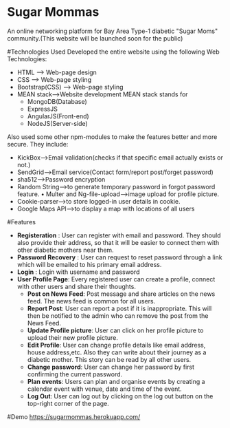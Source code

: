 # Sugar Mommas
<p> An online networking platform for Bay Area Type-1 diabetic "Sugar Moms" community.(This website will be launched soon for the public)

#Technologies Used
Developed the entire website using the following Web Technologies: 
<ul>
<li>HTML —> Web-page design</li>
<li>CSS —> Web-page styling</li>
<li>Bootstrap(CSS) —> Web-page styling</li>
<li>MEAN stack—>Website development MEAN stack stands for
<ul><li>MongoDB(Database)</li>
    <li>ExpressJS</li>
    <li>AngularJS(Front-end)</li>
    <li>NodeJS(Server-side)</li>
</ul></li></ul>
Also used some other npm-modules to make the features better and more secure. They include:
<ul>
<li>KickBox—>Email validation(checks if that specific email actually exists or not.)</li>
<li>SendGrid—>Email service(Contact form/report post/forget password)</li>
<li>sha512—>Password encryption</li>
<li>Random String—>to generate temporary password in forgot password feature. • Multer and Ng-file-upload—>image upload for profile picture.</li>
<li>Cookie-parser—>to store logged-in user details in cookie.</li>
<li>Google Maps API—>to display a map with locations of all users</li></ul>

#Features
<ul>
<li><b>Registeration</b> : User can register with email and password. They should also provide their address, so that it will be easier to connect them with other diabetic mothers near them.</li>
<li><b>Password Recovery</b> : User can request to reset password through a link which will be emailed to his primary email address.</li>
<li><b>Login</b> : Login with username and password</li>
<li><b>User Profile Page</b>: Every registered user can create a profile, connect with other users and share their thoughts.
   <ul><li><b>Post on News Feed</b>: Post message and share articles on the news feed. The news feed is common for all users.</li>
   <li><b>Report Post</b>: User can report a post if it is inappropriate. This will then be notified to the admin who can remove the post from the News Feed.</li>
   <li><b>Update Profile picture</b>: User can click on her profile picture to upload their new profile picture.</li>
   <li><b>Edit Profile</b>: User can change profile details like email address, house address,etc. Also they can write about their journey as a diabetic mother. This story can be read by all other users.</li>
   <li><b>Change password</b>: User can change her password by first confirming the current password.</li>
   <li><b>Plan events</b>: Users can plan and organise events by creating a calendar event with venue, date and time of the event.</li>
   <li><b>Log Out</b>: User can log out by clicking on the log out button on the top-right corner of the page.</li>
   </ul></li></ul>

#Demo
<a href="https://sugarmommas.herokuapp.com/">https://sugarmommas.herokuapp.com/</a>



